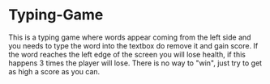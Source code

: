 # Typing-Game

This is a typing game where words appear coming from the left side and you needs to type the word into the textbox do remove it and gain score.
If the word reaches the left edge of the screen you will lose health, if this happens 3 times the player will lose.
There is no way to "win", just try to get as high a score as you can.
